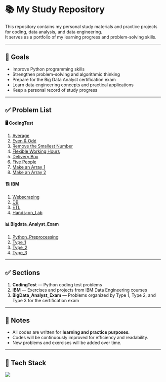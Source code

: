 <!-- venv\Scripts\activate -->
<!-- git pull origin main -->
<!-- git add . -->
<!-- git commit -m "" -->
<!-- git push -u origin main -->

# 📚 My Study Repository

This repository contains my personal study materials and practice projects for coding, data analysis, and data engineering.  
It serves as a portfolio of my learning progress and problem-solving skills.

---

## 🚀 Goals

- Improve Python programming skills
- Strengthen problem-solving and algorithmic thinking
- Prepare for the Big Data Analyst certification exam
- Learn data engineering concepts and practical applications
- Keep a personal record of study progress

---

## ✅ Problem List

#### 🖥️ CodingTest

1. [Average](./CodingTest/Average)
2. [Even & Odd](./CodingTest/Even&Odd)
3. [Remove the Smallest Number](./CodingTest/Smallest)
4. [Flexible Working Hours](./CodingTest/Schedules)
5. [Delivery Box](./CodingTest/Delivery_box)
6. [Five People](./CodingTest/Five_people)
7. [Make an Array 1](./CodingTest/Array1)
8. [Make an Array 2](./CodingTest/Array2)

#### 🏗️ IBM

1. [Webscraping](./IBM/Webscraping)
2. [DB](./IBM/DB)
3. [ETL](./IBM/ETL)
4. [Hands-on_Lab](./IBM/Hands-on_Lab)

#### 📊 Bigdata_Analyst_Exam

1. [Python_Preprocessing](./Bigdata_Analyst_Exam/Python_Preprocessing)
2. [Type_1](./Bigdata_Analyst_Exam/Type_1)
3. [Type_2](./Bigdata_Analyst_Exam/Type_2)
4. [Type_3](./Bigdata_Analyst_Exam/Type_3)

---

## ✅ Sections

1. **CodingTest** — Python coding test problems
2. **IBM** — Exercises and projects from IBM Data Engineering courses
3. **BigData_Analyst_Exam** — Problems organized by Type 1, Type 2, and Type 3 for the certification exam

---

## 📝 Notes

- All codes are written for **learning and practice purposes**.
- Codes will be continuously improved for efficiency and readability.
- New problems and exercises will be added over time.

---

## 🔧 Tech Stack

<img src="https://img.shields.io/badge/-Python-3776AB?style=flat-square&logo=Python&logoColor=white" />
